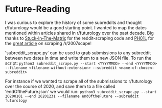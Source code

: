 # Future-Reading

I was curious to explore the history of some subreddits and thought r/futurology would be a good starting point. I wanted to map the dates mentioned within articles shared in r/futurology over the past decade.
Big thanks to [Stuck-In-The-Matrix](https://www.reddit.com/r/pushshift/comments/89pxra/pushshift_api_with_large_amounts_of_data/dwuqgf6) for the reddit-scraping code and [PH01L](https://github.com/osrsbox) for the [great article](https://www.osrsbox.com/blog/2019/03/17/data-is-beautiful-6-year-analysis-of-reddit-2007scape/) on scraping /r/2007scape!

'subreddit_scrape.py' can be used to grab submissions to any subreddit between two dates in time and write them to a new JSON file. To run the script: 
```python3 subreddit_scrape.py --start <YYYYMMDD> --end <YYYYMMDD> --filename <filename-without-extension> --subreddit <name-of-chosen-subreddit>```

For instance if we wanted to scrape all of the submissions to r/futurology over the course of 2020, and save them to a file called 'endOftheFuture.json' we would run: 
```python3 subreddit_scrape.py --start 20200101 --end 20201231 --filename endOftheFuture --subreddit futurology```
